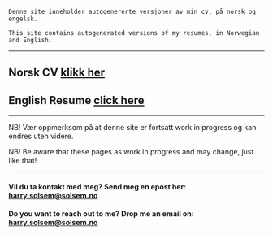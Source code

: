 ﻿```
Denne site inneholder autogenererte versjoner av min cv, på norsk og engelsk.

This site contains autogenerated versions of my resumes, in Norwegian and English.
```

***

## Norsk CV [klikk her](https://harrysolsem.github.io/MyCV/cv.html)

## English Resume [click here](https://harrysolsem.github.io/MyCV/resume.html)

***
NB! Vær oppmerksom på at denne site er fortsatt work in progress og kan endres uten videre.   

NB! Be aware that these pages as work in progress and may change, just like that!

***

#### Vil du ta kontakt med meg? Send meg en epost her: <harry.solsem@solsem.no>
#### Do you want to reach out to me? Drop me an email on: <harry.solsem@solsem.no>